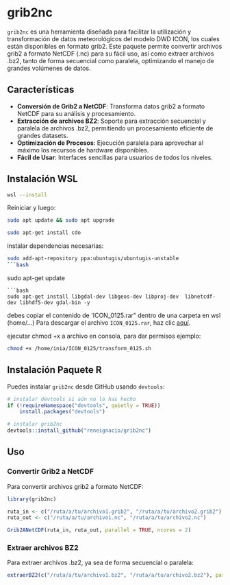 
# grib2nc

`grib2nc` es una herramienta diseñada para facilitar la utilización y transformación de datos meteorológicos del modelo DWD ICON, los cuales están disponibles en formato grib2. Este paquete permite convertir archivos grib2 a formato NetCDF (.nc) para su fácil uso, así como extraer archivos .bz2, tanto de forma secuencial como paralela, optimizando el manejo de grandes volúmenes de datos.

## Características

- **Conversión de Grib2 a NetCDF**: Transforma datos grib2 a formato NetCDF para su análisis y procesamiento.
- **Extracción de archivos BZ2**: Soporte para extracción secuencial y paralela de archivos .bz2, permitiendo un procesamiento eficiente de grandes datasets.
- **Optimización de Procesos**: Ejecución paralela para aprovechar al máximo los recursos de hardware disponibles.
- **Fácil de Usar**: Interfaces sencillas para usuarios de todos los niveles.

## Instalación WSL

```bash
wsl --install
```

Reiniciar y luego:

```bash
sudo apt update && sudo apt upgrade
```

```bash
sudo apt-get install cdo
```

instalar dependencias necesarias:

```bash
sudo add-apt-repository ppa:ubuntugis/ubuntugis-unstable
```bash
```
sudo apt-get update
```
```bash
sudo apt-get install libgdal-dev libgeos-dev libproj-dev  libnetcdf-dev libhdf5-dev gdal-bin -y

```
debes copiar el contenido de  'ICON_0125.rar" dentro de una carpeta en wsl (home/...)
Para descargar el archivo `ICON_0125.rar`, haz clic [aquí](https://github.com/reneignacio/grib2nc/raw/master/ICON_0125.rar).

ejecutar chmod +x a archivo en consola, para dar permisos 
ejemplo:
```bash
chmod +x /home/inia/ICON_0125/transform_0125.sh
```



## Instalación Paquete R
Puedes instalar `grib2nc` desde GitHub usando `devtools`:

```r
# instalar devtools si aún no lo has hecho
if (!requireNamespace("devtools", quietly = TRUE))
    install.packages("devtools")

# instalar grib2nc
devtools::install_github("reneignacio/grib2nc")
```

## Uso

### Convertir Grib2 a NetCDF

Para convertir archivos grib2 a formato NetCDF:

```r
library(grib2nc)

ruta_in <- c("/ruta/a/tu/archivo1.grib2", "/ruta/a/tu/archivo2.grib2")
ruta_out <- c("/ruta/a/tu/archivo1.nc", "/ruta/a/tu/archivo2.nc")

Grib2ANetCDF(ruta_in, ruta_out, parallel = TRUE, ncores = 2)
```

### Extraer archivos BZ2

Para extraer archivos .bz2, ya sea de forma secuencial o paralela:

```r
extraerBZ2(c("/ruta/a/tu/archivo1.bz2", "/ruta/a/tu/archivo2.bz2"), parallel = TRUE, ncores = 2)
```

